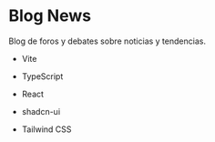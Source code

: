 # Blog News
Blog de foros y debates sobre noticias y tendencias.
- Vite

- TypeScript
  
- React
  
- shadcn-ui
  
 - Tailwind CSS
